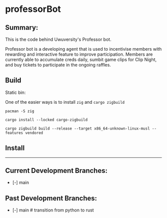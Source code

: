 # professorBot

## Summary:
This is the code behind Uwuversity's Professor bot.

Professor bot is a developing agent that is used to incentivise members with rewarding and interactive feature to improve participation. Members are currently able to accumulate creds daily, sumbit game clips for Clip Night, and buy tickets to participate in the ongoing raffles.

## Build

Static bin:

One of the easier ways is to install `zig` and `cargo zigbuild`

```
pacman -S zig
```

```
cargo install --locked cargo-zigbuild
```


```
cargo zigbuild build --release --target x86_64-unknown-linux-musl --features vendored
```

## Install

---

## Current Development Branches:
  - [-] main

## Past Development Branches:
  - [-] main     # transition from python to rust

